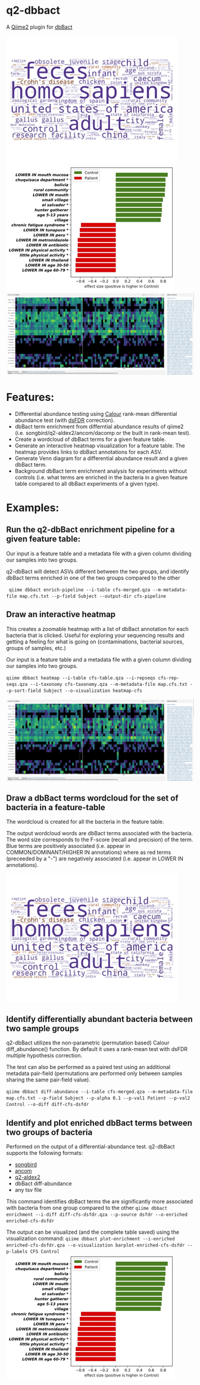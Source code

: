 # q2-dbbact
A [Qiime2](https://qiime2.org/) plugin for [dbBact](http://dbbact.org)

![wordcloud](https://github.com/amnona/q2-dbbact/blob/main/pics/cfs-wordcloud.jpg)
![enriched barplot](https://github.com/amnona/q2-dbbact/blob/main/pics/enriched_terms.jpg)
![heatmap](https://github.com/amnona/q2-dbbact/blob/main/pics/heatmap.jpg)
<!-- ![wordcloud terms](https://github.com/amnona/q2-dbbact/blob/main/pics/terms-table.jpg)
![enriched terms](https://github.com/amnona/q2-dbbact/blob/main/pics/enriched_terms-cfs.jpg)
  -->
 
# Features:
* Differential abundance testing using [Calour](https://github.com/biocore/calour) rank-mean differential abundance test (with [dsFDR](https://escholarship.org/content/qt3j68q5n7/qt3j68q5n7_noSplash_e7ad1cf405f67b9cef0e5a99c1804fd5.pdf) correction).
* dbBact term enrichment from differntial abundance results of qiime2 (i.e. songbird/q2-aldex2/ancom/dacomp or the built in rank-mean test).
* Create a wordcloud of dbBact terms for a given feature table.
* Generate an interactive heatmap visualization for a feature table. The heatmap provides links to dbBact annotations for each ASV.
* Generate Venn diagram for a differential abundance result and a given dbBact term.
* Background dbBact term enrichment analysis for experiments without controls (i.e. what terms are enriched in the bacteria in a given feature table compared to all dbBact experiments of a given type).

# Examples:
## Run the q2-dbBact enrichment pipeline for a given feature table:
Our input is a feature table and a metadata file with a given column dividing our samples into two groups.

q2-dbBact will detect ASVs different between the two groups, and identify dbBact terms enriched in one of the two groups compared to the other

``` qiime dbbact enrich-pipeline --i-table cfs-merged.qza --m-metadata-file map.cfs.txt --p-field Subject --output-dir cfs-pipeline```

## Draw an interactive heatmap
This creates a zoomable heatmap with a list of dbBact annotation for each bacteria that is clicked. Useful for exploring your sequencing results and getting a feeling for what is going on (contaminations, bacterial sources, groups of samples, etc.)

Our input is a feature table and a metadata file with a given column dividing our samples into two groups.

```qiime dbbact heatmap --i-table cfs-table.qza --i-repseqs cfs-rep-seqs.qza --i-taxonomy cfs-taxonomy.qza --m-metadata-file map.cfs.txt --p-sort-field Subject --o-visualization heatmap-cfs```

![heatmap](https://github.com/amnona/q2-dbbact/blob/main/pics/heatmap.jpg)

## Draw a dbBact terms wordcloud for the set of bacteria in a feature-table
The wordcloud is created for all the bacteria in the feature table.

The output wordcloud words are dbBact terms associated with the bacteria. The word size corresponds to the F-score (recall and precision) of the term. Blue terms are positively associated (i.e. appear in COMMON/DOMINANT/HIGHER IN annotations) where as red terms (preceeded by a "-") are negatively associated (i.e. appear in LOWER IN annotations).

![wordcloud](https://github.com/amnona/q2-dbbact/blob/main/pics/cfs-wordcloud.jpg)

## Identify differentially abundant bacteria between two sample groups
q2-dbBact utilizes the non-parametric (permutation based) Calour diff_abundance() function. By default it uses a rank-mean test with dsFDR multiple hypothesis correction.

The test can also be performed as a paired test using an additional metadata pair-field (permutations are performed only between samples sharing the same pair-field value).

```qiime dbbact diff-abundance --i-table cfs-merged.qza --m-metadata-file map.cfs.txt --p-field Subject --p-alpha 0.1 --p-val1 Patient --p-val2 Control --o-diff diff-cfs-dsfdr```

## Identify and plot enriched dbBact terms between two groups of bacteria
Performed on the output of a differential-abundance test. q2-dbBact supports the following formats:
* [songbird](https://github.com/biocore/songbird)
* [ancom](https://github.com/qiime2/q2-composition)
* [q2-aldex2](https://library.qiime2.org/plugins/q2-aldex2/24/)
* dbBact diff-abundance
* any tsv file

This command identifies dbBact terms the are significantly more associated with bacteria from one group compared to the other
```qiime dbbact enrichment --i-diff diff-cfs-dsfdr.qza --p-source dsfdr --o-enriched enriched-cfs-dsfdr```

The output can be visualized (and the complete table saved) using the visualization command:
```qiime dbbact plot-enrichment --i-enriched enriched-cfs-dsfdr.qza --o-visualization barplot-enriched-cfs-dsfdr --p-labels CFS Control```
![enriched barplot](https://github.com/amnona/q2-dbbact/blob/main/pics/enriched_terms.jpg)

